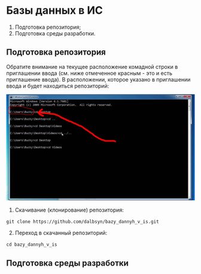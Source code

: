 # Базы данных в ИС
1. Подготовка репозитория;
2. Подготовка среды разработки.
## Подготовка репозитория

Обратите внимание на текущее расположение комадной строки в приглашении ввода (см. ниже отмеченное красным - это и есть приглашение ввода). В расположении, которое указано в приглашении ввода и будет находиться репозиторий:

![картинка](/НЕ_УДАЛЯТЬ/НЕ_УДАЛЯТЬ_1.jpg)

1. Скачивание (клонирование) репозитория:
```
git clone https://github.com/dalbsyn/bazy_dannyh_v_is.git
```
2. Переход в скачанный репозиторий:
```
cd bazy_dannyh_v_is
```
## Подготовка среды разработки
